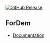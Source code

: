[![GitHub Release](https://github.com/tcfev/fordem-app/actions/workflows/github-release.yml/badge.svg)](https://github.com/tcfev/fordem-app/actions/workflows/github-release.yml)

## ForDem
- [Documentation](https://github.com/tcfev/forDem-documentation)
